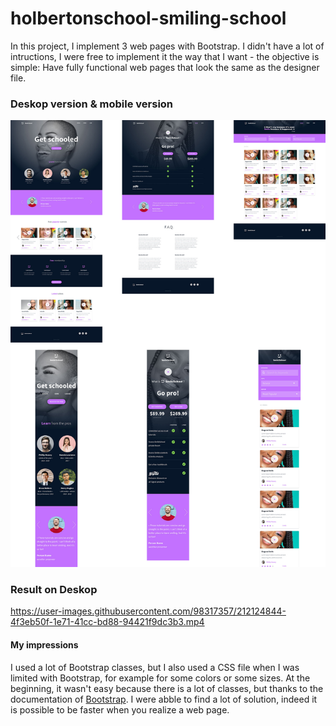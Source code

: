 # holbertonschool-smiling-school

In this project, I implement 3 web pages with Bootstrap.
I didn't have a lot of intructions, I were free to implement it the way that I want - the objective is simple: Have fully functional web pages that look the same as the designer file.

### Deskop version & mobile version
![homepage](/homepage-deskop.jpg)

### Result on Deskop


https://user-images.githubusercontent.com/98317357/212124844-4f3eb50f-1e71-41cc-bd88-94421f9dc3b3.mp4



#### My impressions

I used a lot of Bootstrap classes, but I also used a CSS file when I was limited with Bootstrap, for example for some colors or some sizes.
At the beginning, it wasn't easy because there is a lot of classes, but thanks to the documentation of [Bootstrap](https://getbootstrap.com/).
I were abble to find a lot of solution, indeed it is possible to be faster when you realize a web page.
